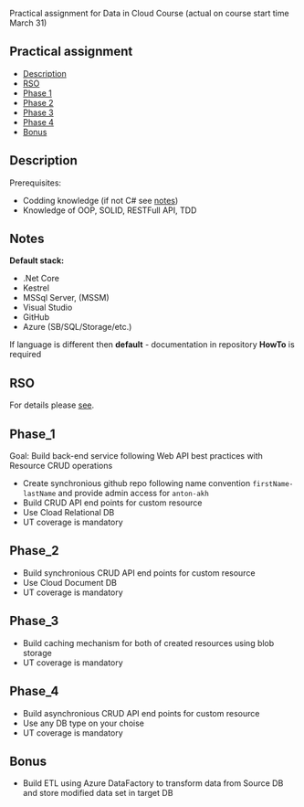 Practical assignment for Data in Cloud Course (actual on course start time March 31)

## Practical assignment

- [Description](#description)
- [RSO](#rso)
- [Phase 1](#phase_1)
- [Phase 2](#phase_2)
- [Phase 3](#phase_3)
- [Phase 4](#phase_4)
- [Bonus](#bonus)

## Description
Prerequisites:
- Codding knowledge (if not C# see [notes](#notes))
- Knowledge of OOP, SOLID, RESTFull API, TDD

## Notes
**Default stack:**
- .Net Core
- Kestrel
- MSSql Server, (MSSM)
- Visual Studio
- GitHub
- Azure (SB/SQL/Storage/etc.)

If language is different then **default** - documentation in repository **HowTo** is required


## RSO
For details please [see](http://google.com).

## Phase_1

Goal: Build back-end service following Web API best practices with Resource CRUD operations
- Create synchronious github repo following name convention `firstName-lastName` and provide admin access for `anton-akh`
- Build CRUD API end points for custom resource
- Use Cload Relational DB 
- UT coverage is mandatory

## Phase_2
- Build synchronious CRUD API end points for custom resource
- Use Cloud Document DB 
- UT coverage is mandatory

## Phase_3
- Build caching mechanism for both of created resources using blob storage
- UT coverage is mandatory

## Phase_4
- Build asynchronious CRUD API end points for custom resource
- Use any DB  type on your choise
- UT coverage is mandatory 

## Bonus
- Build ETL using Azure DataFactory to transform data from Source DB and store modified data set in target DB
